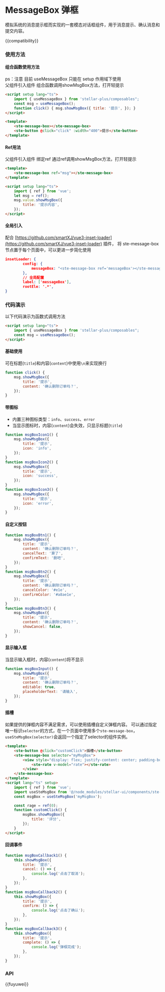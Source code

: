 # MessageBox 弹框

模拟系统的消息提示框而实现的一套模态对话框组件，用于消息提示、确认消息和提交内容。

{{compatibility}}

### 使用方法

#### 组合函数使用方法

ps：注意 目前 useMessageBox 只能在 setup 作用域下使用  
父组件引入组件 组合函数调用showMsgBox方法，打开轻提示

```html
<script setup lang="ts">
    import { useMessageBox } from 'stellar-plus/composables";
    const msg = useMessageBox();
    function click() { msg.showMsgBox({ title: '提示', }); }
</script>
```

```html
<template>
    <ste-message-box></ste-message-box>
    <ste-button @click="click" :width="400">提示</ste-button>
</template>
```

#### Ref用法

父组件引入组件 绑定ref 通过ref调用showMsgBox方法，打开轻提示

```html
<template>
    <ste-message-box ref="msg"></ste-message-box>
</template>
```

```html
<script setup lang="ts">
    import { ref } from 'vue';
    let msg = ref();
    msg.value.showMsgBox({
        title: '提示内容',
    });
</script>
```

#### 全局引入

配合 [https://github.com/smartXJ/vue3-inset-loader](https://github.com/smartXJ/vue3-inset-loader) 插件， 将 ste-message-box 节点置于每个页面中，可以更进一步简化使用

```json
insetLoader: {
        config: {
            messageBox: "<ste-message-box ref='messageBox'></ste-message-box>",
        },
        // 全局配置
        label: ['messageBox'],
        rootEle: '.*',
}
```

### 代码演示

以下代码演示为函数式调用方法

```html
<script setup lang="ts">
    import { useMessageBox } from 'stellar-plus/composables";
    const msg = useMessageBox();
</script>
```

#### 基础使用

可在标题(`title`)和内容(`content`)中使用`\n`来实现换行

```javascript
function click() {
    msg.showMsgBox({
        title: '提示',
        content: '确认删除订单吗？',
    });
}
```

#### 带图标

-   内置三种图标类型：`info`、`success`、`error`
-   当显示图标时，内容(`content`)会失效，只显示标题(`title`)

```javascript
function msgBoxIcon1() {
    msg.showMsgBox({
        title: '提示',
        icon: 'info',
    });
}
function msgBoxIcon2() {
    msg.showMsgBox({
        title: '提示',
        icon: 'success',
    });
}
function msgBoxIcon3() {
    msg.showMsgBox({
        title: '提示',
        icon: 'error',
    });
}
```

#### 自定义按钮

```javascript
function msgBoxBtn1() {
    msg.showMsgBox({
        title: '提示',
        content: '确认删除订单吗？',
        cancelText: '算了',
        confirmText: '删吧',
    });
}
function msgBoxBtn2() {
    msg.showMsgBox({
        title: '提示',
        content: '确认删除订单吗？',
        cancelColor: '#e1e',
        confirmColor: '#a8ae1e',
    });
}
function msgBoxBtn3() {
    msg.showMsgBox({
        title: '提示',
        content: '确认删除订单吗？',
        showCancel: false,
    });
}
```

#### 显示输入框

当显示输入框时，内容(`content`)将不显示

```javascript
function msgBoxInput() {
    msg.showMsgBox({
        title: '提示',
        content: '确认删除订单吗？',
        editable: true,
        placeholderText: '请输入',
    });
}
```

#### 插槽

如果提供的弹框内容不满足需求，可以使用插槽自定义弹框内容。
可以通过指定唯一标识`selector`的方式，在一个页面中使用多个`ste-message-box`，`useSteMsgBox(selector)`会返回一个指定了selector的组件实例。

```html
<template>
    <ste-button @click="customClick">插槽</ste-button>
    <ste-message-box selector="myMsgBox">
        <view style="display: flex; justify-content: center; padding-bottom: 20rpx;width: 504rpx">
            <ste-rate v-model="rate"></ste-rate>
        </view>
    </ste-message-box>
</template>
<script lang="ts" setup>
    import { ref } from 'vue';
    import useSteMsgBox from '@/node_modules/stellar-ui/components/ste-message-box/ste-message-box.js';
    const msgBox = useSteMsgBox('myMsgBox');

    const rage = ref(0);
    function customClick() {
        msgBox.showMsgBox({
            title: '评分',
        });
    }
</script>
```

#### 回调事件

```javascript
function msgBoxCallback1() {
    this.showMsgBox({
        title: '提示',
        cancel: () => {
            console.log('点击了取消');
        },
    });
}
function msgBoxCallback2() {
    this.showMsgBox({
        title: '提示',
        confirm: () => {
            console.log('点击了确认');
        },
    });
}
function msgBoxCallback3() {
    this.showMsgBox({
        title: '提示',
        complete: () => {
            console.log('弹框完成');
        },
    });
}
```

### API

<!-- props -->

{{fuyuwei}}
